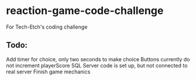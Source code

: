 # reaction-game-code-challenge
For Tech-Etch's coding challenge

## Todo:
Add timer for choice, only two seconds to make choice
Buttons currently do not increment playerScore
SQL Server code is set up, but not connected to real server
Finish game mechanics